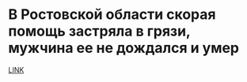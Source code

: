 # В Ростовской области скорая помощь застряла в грязи, мужчина ее не дождался и умер



[LINK](https://varlamov.ru/4233267.html)